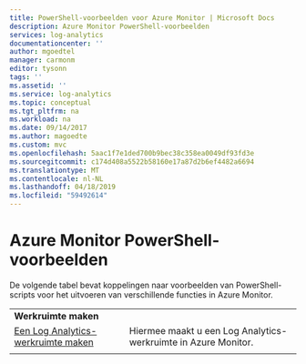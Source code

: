 ```yaml
---
title: PowerShell-voorbeelden voor Azure Monitor | Microsoft Docs
description: Azure Monitor PowerShell-voorbeelden
services: log-analytics
documentationcenter: ''
author: mgoedtel
manager: carmonm
editor: tysonn
tags: ''
ms.assetid: ''
ms.service: log-analytics
ms.topic: conceptual
ms.tgt_pltfrm: na
ms.workload: na
ms.date: 09/14/2017
ms.author: magoedte
ms.custom: mvc
ms.openlocfilehash: 5aac1f7e1ded700b9bec38c358ea0049df93fd3e
ms.sourcegitcommit: c174d408a5522b58160e17a87d2b6ef4482a6694
ms.translationtype: MT
ms.contentlocale: nl-NL
ms.lasthandoff: 04/18/2019
ms.locfileid: "59492614"
---
```

# <a name="azure-monitor-powershell-samples"></a>Azure Monitor PowerShell-voorbeelden

De volgende tabel bevat koppelingen naar voorbeelden van PowerShell-scripts voor het uitvoeren van verschillende functies in Azure Monitor.

| | |
|---|---|
|**Werkruimte maken**||
| [Een Log Analytics-werkruimte maken](../scripts/powershell-sample-create-workspace.md) | Hiermee maakt u een Log Analytics-werkruimte in Azure Monitor.|
| | |

